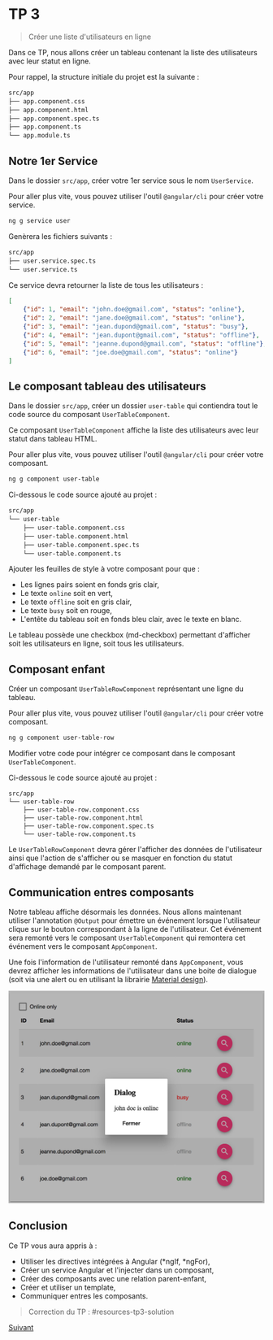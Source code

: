 # TP 3
> Créer une liste d'utilisateurs en ligne

Dans ce TP, nous allons créer un tableau contenant la liste des utilisateurs 
avec leur statut en ligne. 

Pour rappel, la structure initiale du projet est la suivante :

```bash
src/app
├── app.component.css
├── app.component.html
├── app.component.spec.ts
├── app.component.ts
└── app.module.ts
```

## Notre 1er Service 

Dans le dossier `src/app`, créer votre 1er service sous le nom `UserService`.

Pour aller plus vite, vous pouvez utiliser l'outil `@angular/cli` pour créer votre service.

```bash
ng g service user
```

Genèrera les fichiers suivants :

```bash
src/app
├── user.service.spec.ts
└── user.service.ts
```

Ce service devra retourner la liste de tous les utilisateurs :

```json
[
    {"id": 1, "email": "john.doe@gmail.com", "status": "online"},
    {"id": 2, "email": "jane.doe@gmail.com", "status": "online"},
    {"id": 3, "email": "jean.dupond@gmail.com", "status": "busy"},
    {"id": 4, "email": "jean.dupont@gmail.com", "status": "offline"},
    {"id": 5, "email": "jeanne.dupond@gmail.com", "status": "offline"},
    {"id": 6, "email": "joe.doe@gmail.com", "status": "online"}
]
```

## Le composant tableau des utilisateurs

Dans le dossier `src/app`, créer un dossier `user-table` qui contiendra tout le code source du composant `UserTableComponent`.

Ce composant `UserTableComponent` affiche la liste des utilisateurs avec leur statut dans tableau HTML.

Pour aller plus vite, vous pouvez utiliser l'outil `@angular/cli` pour créer votre composant.

```bash
ng g component user-table
```

Ci-dessous le code source ajouté au projet :

```bash
src/app
└── user-table
    ├── user-table.component.css
    ├── user-table.component.html
    ├── user-table.component.spec.ts
    └── user-table.component.ts
```

Ajouter les feuilles de style à votre composant pour que :

* Les lignes pairs soient en fonds gris clair,
* Le texte `online` soit en vert,
* Le texte `offline` soit en gris clair,
* Le texte `busy` soit en rouge,
* L'entête du tableau soit en fonds bleu clair, avec le texte en blanc.

Le tableau possède une checkbox (md-checkbox) permettant d'afficher soit les utilisateurs en ligne, 
soit tous les utilisateurs.

## Composant enfant

Créer un composant `UserTableRowComponent` représentant une ligne du tableau.

Pour aller plus vite, vous pouvez utiliser l'outil `@angular/cli` pour créer votre composant.

```bash
ng g component user-table-row
```

Modifier votre code pour intégrer ce composant dans le composant `UserTableComponent`.

Ci-dessous le code source ajouté au projet :

```
src/app
└── user-table-row
    ├── user-table-row.component.css
    ├── user-table-row.component.html
    ├── user-table-row.component.spec.ts
    └── user-table-row.component.ts
```

Le `UserTableRowComponent` devra gérer l'afficher des données de l'utilisateur ainsi que l'action de s'afficher ou se masquer 
en fonction du statut d'affichage demandé par le composant parent.


## Communication entres composants

Notre tableau affiche désormais les données. Nous allons maintenant utiliser l'annotation `@Output` pour émettre 
un événement lorsque l'utilisateur clique sur le bouton correspondant à la ligne de l'utilisateur.
Cet événement sera remonté vers le composant `UserTableComponent` qui remontera cet événement vers le composant `AppComponent`.

Une fois l'information de l'utilisateur remonté dans `AppComponent`, vous devrez afficher les informations de l'utilisateur 
dans une boite de dialogue (soit via une alert ou en utilisant la librairie [Material design](https://material.angular.io/components/component/dialog)).

![max-300](images/user-table-and-popin.png) 


## Conclusion

Ce TP vous aura appris à :

* Utiliser les directives intégrées à Angular (*ngIf, *ngFor),
* Créer un service Angular et l'injecter dans un composant,
* Créer des composants avec une relation parent-enfant,
* Créer et utiliser un template,
* Communiquer entres les composants.


> Correction du TP : #resources-tp3-solution


[Suivant](tp4-formulaire-route.md)

